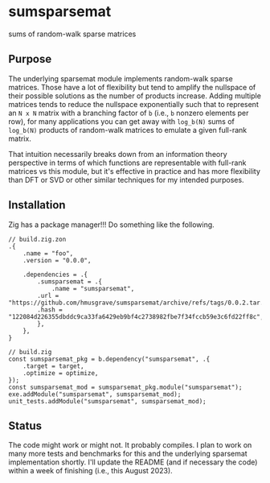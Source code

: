# sumsparsemat

sums of random-walk sparse matrices

## Purpose

The underlying sparsemat module implements random-walk sparse matrices. Those have a lot of flexibility but tend to amplify the nullspace of their possible solutions as the number of products increase. Adding multiple matrices tends to reduce the nullspace exponentially such that to represent an `N x N` matrix with a branching factor of `b` (i.e., `b` nonzero elements per row), for many applications you can get away with `log_b(N)` sums of `log_b(N)` products of random-walk matrices to emulate a given full-rank matrix.

That intuition necessarily breaks down from an information theory perspective in terms of which functions are representable with full-rank matrices vs this module, but it's effective in practice and has more flexibility than DFT or SVD or other similar techniques for my intended purposes.

## Installation

Zig has a package manager!!! Do something like the following.

```zig
// build.zig.zon
.{
    .name = "foo",
    .version = "0.0.0",

    .dependencies = .{
        .sumsparsemat = .{
            .name = "sumsparsemat",
	    .url = "https://github.com/hmusgrave/sumsparsemat/archive/refs/tags/0.0.2.tar.gz",
	    .hash = "122084d226355dbddc9ca33fa6429eb9bf4c2738982fbe7f34fccb59e3c6fd22ff8c",
        },
    },
}
```

```zig
// build.zig
const sumsparsemat_pkg = b.dependency("sumsparsemat", .{
    .target = target,
    .optimize = optimize,
});
const sumsparsemat_mod = sumsparsemat_pkg.module("sumsparsemat");
exe.addModule("sumsparsemat", sumsparsemat_mod);
unit_tests.addModule("sumsparsemat", sumsparsemat_mod);
```

## Status

The code might work or might not. It probably compiles. I plan to work on many more tests and benchmarks for this and the underlying sparsemat implementation shortly. I'll update the README (and if necessary the code) within a week of finishing (i.e., this August 2023).
